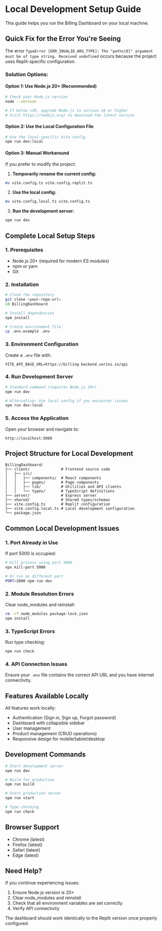 # Local Development Setup Guide

This guide helps you run the Billing Dashboard on your local machine.

## Quick Fix for the Error You're Seeing

The error `TypeError [ERR_INVALID_ARG_TYPE]: The "paths[0]" argument must be of type string. Received undefined` occurs because the project uses Replit-specific configuration.

### Solution Options:

#### Option 1: Use Node.js 20+ (Recommended)
```bash
# Check your Node.js version
node --version

# If below v20, upgrade Node.js to version 20 or higher
# Visit https://nodejs.org/ to download the latest version
```

#### Option 2: Use the Local Configuration File
```bash
# Use the local-specific Vite config
npm run dev:local
```

#### Option 3: Manual Workaround
If you prefer to modify the project:

1. **Temporarily rename the current config:**
```bash
mv vite.config.ts vite.config.replit.ts
```

2. **Use the local config:**
```bash
mv vite.config.local.ts vite.config.ts
```

3. **Run the development server:**
```bash
npm run dev
```

## Complete Local Setup Steps

### 1. Prerequisites
- Node.js 20+ (required for modern ES modules)
- npm or yarn
- Git

### 2. Installation
```bash
# Clone the repository
git clone <your-repo-url>
cd BillingDashboard

# Install dependencies
npm install

# Create environment file
cp .env.example .env
```

### 3. Environment Configuration
Create a `.env` file with:
```env
VITE_API_BASE_URL=https://billing-backend.serins.in/api
```

### 4. Run Development Server
```bash
# Standard command (requires Node.js 20+)
npm run dev

# Alternative: Use local config if you encounter issues
npm run dev:local
```

### 5. Access the Application
Open your browser and navigate to:
```
http://localhost:5000
```

## Project Structure for Local Development

```
BillingDashboard/
├── client/              # Frontend source code
│   ├── src/
│   │   ├── components/  # React components
│   │   ├── pages/       # Page components
│   │   ├── lib/         # Utilities and API clients
│   │   └── types/       # TypeScript definitions
├── server/              # Express server
├── shared/              # Shared types/schemas
├── vite.config.ts       # Replit configuration
├── vite.config.local.ts # Local development configuration
└── package.json
```

## Common Local Development Issues

### 1. Port Already in Use
If port 5000 is occupied:
```bash
# Kill process using port 5000
npx kill-port 5000

# Or run on different port
PORT=3000 npm run dev
```

### 2. Module Resolution Errors
Clear node_modules and reinstall:
```bash
rm -rf node_modules package-lock.json
npm install
```

### 3. TypeScript Errors
Run type checking:
```bash
npm run check
```

### 4. API Connection Issues
Ensure your `.env` file contains the correct API URL and you have internet connectivity.

## Features Available Locally

All features work locally:
- Authentication (Sign in, Sign up, Forgot password)
- Dashboard with collapsible sidebar
- User management
- Product management (CRUD operations)
- Responsive design for mobile/tablet/desktop

## Development Commands

```bash
# Start development server
npm run dev

# Build for production
npm run build

# Start production server
npm run start

# Type checking
npm run check
```

## Browser Support
- Chrome (latest)
- Firefox (latest)
- Safari (latest)
- Edge (latest)

## Need Help?

If you continue experiencing issues:
1. Ensure Node.js version is 20+
2. Clear node_modules and reinstall
3. Check that all environment variables are set correctly
4. Verify API connectivity

The dashboard should work identically to the Replit version once properly configured.